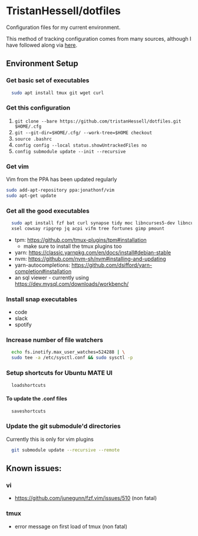 # TristanHessell/dotfiles

Configuration files for my current environment.

This method of tracking configuration comes from many sources, although I have
followed along via [here](<https://www.atlassian.com/git/tutorials/dotfiles>).

## Environment Setup

### Get basic set of executables

```bash
  sudo apt install tmux git wget curl
```

### Get this configuration

1. `git clone --bare https://github.com/tristanHessell/dotfiles.git $HOME/.cfg`
2. `git --git-dir=$HOME/.cfg/ --work-tree=$HOME checkout`
3. `source .bashrc`
4. `config config --local status.showUntrackedFiles no`
5. `config submodule update --init --recursive`

### Get vim

Vim from the PPA has been updated regularly

```bash
sudo add-apt-repository ppa:jonathonf/vim
sudo apt-get update
```

### Get all the good executables

```bash
  sudo apt install fzf bat curl synapse tidy moc libncurses5-dev libncursesw5-dev 
  xsel cowsay ripgrep jq acpi vifm tree fortunes gimp pmount
```

- tpm: https://github.com/tmux-plugins/tpm#installation
    - make sure to install the tmux plugins too
- yarn: https://classic.yarnpkg.com/en/docs/install#debian-stable
- nvm: https://github.com/nvm-sh/nvm#installing-and-updating
- yarn-autocompletions: https://github.com/dsifford/yarn-completion#installation
- an sql viewer - currently using https://dev.mysql.com/downloads/workbench/

### Install snap executables

- code
- slack
- spotify

### Increase number of file watchers

```bash
  echo fs.inotify.max_user_watches=524288 | \
  sudo tee -a /etc/sysctl.conf && sudo sysctl -p
```

### Setup shortcuts for Ubuntu MATE UI

```bash
  loadshortcuts
```

#### To update the .conf files

```bash
  saveshortcuts
```

### Update the git submodule'd directories

Currently this is only for vim plugins

```bash
  git submodule update --recursive --remote
```

## Known issues:

### vi

- https://github.com/junegunn/fzf.vim/issues/510 (non fatal)

### tmux

- error message on first load of tmux (non fatal)

